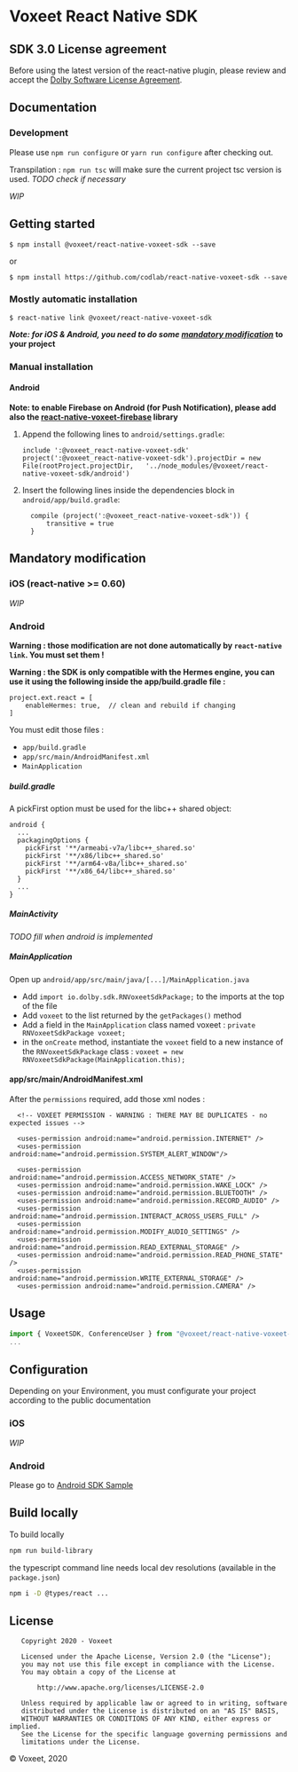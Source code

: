 # Voxeet React Native SDK


## SDK 3.0 License agreement

Before using the latest version of the react-native plugin, please review and accept the [Dolby Software License Agreement](https://github.com/voxeet/voxeet-sdk-android/blob/main/LICENSE).

## Documentation

### Development

Please use `npm run configure` or `yarn run configure` after checking out.

Transpilation : `npm run tsc` will make sure the current project tsc version is used. _TODO check if necessary_

_WIP_

## Getting started

`$ npm install @voxeet/react-native-voxeet-sdk --save`

or 

`$ npm install https://github.com/codlab/react-native-voxeet-sdk --save`

### Mostly automatic installation

`$ react-native link @voxeet/react-native-voxeet-sdk`

**_Note: for iOS & Android, you need to do some [mandatory modification](https://github.com/voxeet/voxeet-uxkit-sdk#mandatory-modification)_ to your project**

### Manual installation

#### Android

**Note: to enable Firebase on Android (for Push Notification), please add also the [react-native-voxeet-firebase](https://github.com/voxeet/react-native-voxeet-firebase) library**

1. Append the following lines to `android/settings.gradle`:
  	```
  	include ':@voxeet_react-native-voxeet-sdk'
  	project(':@voxeet_react-native-voxeet-sdk').projectDir = new File(rootProject.projectDir, 	'../node_modules/@voxeet/react-native-voxeet-sdk/android')
  	```

2. Insert the following lines inside the dependencies block in `android/app/build.gradle`:
  	```
      compile (project(':@voxeet_react-native-voxeet-sdk')) {
          transitive = true
      }
  	```

## Mandatory modification

### iOS (react-native >= 0.60)

_WIP_

### Android

**Warning : those modification are not done automatically by `react-native link`. You must set them !**

**Warning : the SDK is only compatible with the Hermes engine, you can use it using the following inside the app/build.gradle file :**

```
project.ext.react = [
    enableHermes: true,  // clean and rebuild if changing
]
```

You must edit those files :
- `app/build.gradle`
- `app/src/main/AndroidManifest.xml`
- `MainApplication`

##### build.gradle

A pickFirst option must be used for the libc++ shared object:

```
android {
  ...
  packagingOptions {
    pickFirst '**/armeabi-v7a/libc++_shared.so'
    pickFirst '**/x86/libc++_shared.so'
    pickFirst '**/arm64-v8a/libc++_shared.so'
    pickFirst '**/x86_64/libc++_shared.so'
  }
  ...
}
```

##### MainActivity

_TODO fill when android is implemented_

##### MainApplication

Open up `android/app/src/main/java/[...]/MainApplication.java`

  - Add `import io.dolby.sdk.RNVoxeetSdkPackage;` to the imports at the top of the file
  - Add `voxeet` to the list returned by the `getPackages()` method
  - Add a field in the `MainApplication` class named voxeet : `private RNVoxeetSdkPackage voxeet;`
  - in the `onCreate` method, instantiate the `voxeet` field to a new instance of the `RNVoxeetSdkPackage` class : `voxeet = new RNVoxeetSdkPackage(MainApplication.this);`

#### app/src/main/AndroidManifest.xml

After the `permissions` required, add those xml nodes :

```
  <!-- VOXEET PERMISSION - WARNING : THERE MAY BE DUPLICATES - no expected issues -->

  <uses-permission android:name="android.permission.INTERNET" />
  <uses-permission android:name="android.permission.SYSTEM_ALERT_WINDOW"/>

  <uses-permission android:name="android.permission.ACCESS_NETWORK_STATE" />
  <uses-permission android:name="android.permission.WAKE_LOCK" />
  <uses-permission android:name="android.permission.BLUETOOTH" />
  <uses-permission android:name="android.permission.RECORD_AUDIO" />
  <uses-permission android:name="android.permission.INTERACT_ACROSS_USERS_FULL" />
  <uses-permission android:name="android.permission.MODIFY_AUDIO_SETTINGS" />
  <uses-permission android:name="android.permission.READ_EXTERNAL_STORAGE" />
  <uses-permission android:name="android.permission.READ_PHONE_STATE" />
  <uses-permission android:name="android.permission.WRITE_EXTERNAL_STORAGE" />
  <uses-permission android:name="android.permission.CAMERA" />
```


## Usage
```javascript
import { VoxeetSDK, ConferenceUser } from "@voxeet/react-native-voxeet-conferencekit";
...
```

## Configuration

Depending on your Environment, you must configurate your project according to the public documentation

### iOS

_WIP_

### Android

Please go to [Android SDK Sample](https://github.com/voxeet/android-sdk-sample)

## Build locally

To build locally 

```bash
npm run build-library
```

the typescript command line needs local dev resolutions (available in the `package.json`)

```bash
npm i -D @types/react ...
```

## License

```
   Copyright 2020 - Voxeet

   Licensed under the Apache License, Version 2.0 (the "License");
   you may not use this file except in compliance with the License.
   You may obtain a copy of the License at

       http://www.apache.org/licenses/LICENSE-2.0

   Unless required by applicable law or agreed to in writing, software
   distributed under the License is distributed on an "AS IS" BASIS,
   WITHOUT WARRANTIES OR CONDITIONS OF ANY KIND, either express or implied.
   See the License for the specific language governing permissions and
   limitations under the License.
```

© Voxeet, 2020